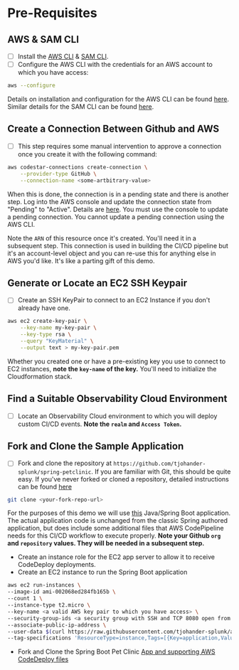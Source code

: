 # Pre-Requisites

## AWS & SAM CLI
- [ ] Install the [AWS CLI](https://docs.aws.amazon.com/cli/latest/userguide/getting-started-install.html) & [SAM CLI](https://docs.aws.amazon.com/serverless-application-model/latest/developerguide/serverless-sam-cli-install.html).
- [ ] Configure the AWS CLI with the credentials for an AWS account to which you have access:
```bash
aws --configure
```
Details on installation and configuration for the AWS CLI can be found [here](https://docs.aws.amazon.com/cli/latest/userguide/cli-configure-quickstart.html).  Similar details for the SAM CLI can be found [here](https://docs.aws.amazon.com/serverless-application-model/latest/developerguide/serverless-sam-cli-install.html).

## Create a Connection Between Github and AWS
- [ ] This step requires some manual intervention to approve a connection once you create it with the following command:
```bash
aws codestar-connections create-connection \
    --provider-type GitHub \
    --connection-name <some-artbitrary-value>
```

When this is done, the connection is in a pending state and there is another step.  Log into the AWS console and update the connection state from "Pending" to "Active". Details are [here](https://docs.aws.amazon.com/dtconsole/latest/userguide/connections-update.html). You must use the console to update a pending connection. You cannot update a pending connection using the AWS CLI.

Note the `ARN` of this resource once it's created.  You'll need it in a subsequent step.
This connection is used in building the CI/CD pipeline but it's an account-level object and you can re-use this for anything else in AWS you'd like.  It's like a parting gift of this demo.

## Generate or Locate an EC2 SSH Keypair

- [ ] Create an SSH KeyPair to connect to an EC2 Instance if you don't already have one.
```bash
aws ec2 create-key-pair \
    --key-name my-key-pair \
    --key-type rsa \
    --query "KeyMaterial" \
    --output text > my-key-pair.pem
```
Whether you created one or have a pre-existing key you use to connect to EC2 instances, **note the `key-name` of the key.** You'll need to initialize the Cloudformation stack.

## Find a Suitable Observability Cloud Environment
- [ ] Locate an Observability Cloud environment to which you will deploy custom CI/CD events.  **Note the `realm` and `Access Token`.**

## Fork and Clone the Sample Application

- [ ] Fork and clone the repository at `https://github.com/tjohander-splunk/spring-petclinic`.
  If you are familiar with Git, this should be quite easy.  If you've never forked or cloned a repository, detailed instructions can be found [here](https://docs.github.com/en/get-started/quickstart/fork-a-repo#forking-a-repository)
```bash
git clone <your-fork-repo-url>
```
For the purposes of this demo we will use [this](https://github.com/tjohander-splunk/spring-petclinic) Java/Spring Boot application.
The actual application code is unchanged from the classic Spring authored application, but does include some additional files that AWS CodePipeline needs for this CI/CD workflow to execute properly. **Note your Github `org` and `repository` values.  They will be needed in a subsequent step.**


* Create an instance role for the EC2 app server to allow it to receive CodeDeploy deployments. 
* Create an EC2 instance to run the Spring Boot application
```bash
aws ec2 run-instances \
--image-id ami-002068ed284fb165b \
--count 1 \
--instance-type t2.micro \
--key-name <a valid AWS key pair to which you have access> \
--security-group-ids <a security group with SSH and TCP 8080 open from any ip> \
--associate-public-ip-address \
--user-data $(curl https://raw.githubusercontent.com/tjohander-splunk/aws-one-liners/main/user-data-scripts/spring-boot-app-server.sh | base64) \
--tag-specifications 'ResourceType=instance,Tags=[{Key=application,Value=Spring-Pet-Clinic}]'
```
* Fork and Clone the Spring Boot Pet Clinic [App and supporting AWS CodeDeploy files](https://github.com/tjohander-splunk/spring-petclinic)
